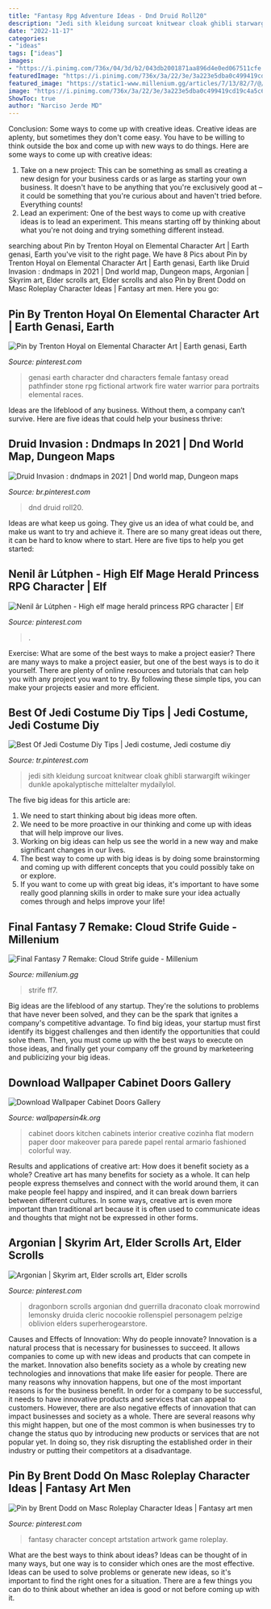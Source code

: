 ```yaml
---
title: "Fantasy Rpg Adventure Ideas - Dnd Druid Roll20"
description: "Jedi sith kleidung surcoat knitwear cloak ghibli starwargift wikinger dunkle apokalyptische mittelalter mydailylol"
date: "2022-11-17"
categories:
- "ideas"
tags: ["ideas"]
images:
- "https://i.pinimg.com/736x/04/3d/b2/043db2001871aa896d4e0ed067511cfe.jpg"
featuredImage: "https://i.pinimg.com/736x/3a/22/3e/3a223e5dba0c499419cd19c4a5c65623.jpg"
featured_image: "https://static1-www.millenium.gg/articles/7/13/82/7/@/148179-1297944-ff7-article-image-bd-1-article_image_t-1.jpg"
image: "https://i.pinimg.com/736x/3a/22/3e/3a223e5dba0c499419cd19c4a5c65623.jpg"
ShowToc: true
author: "Narciso Jerde MD"
---
```



Conclusion: Some ways to come up with creative ideas.
Creative ideas are aplenty, but sometimes they don't come easy. You have to be willing to think outside the box and come up with new ways to do things. Here are some ways to come up with creative ideas: 
1. Take on a new project: This can be something as small as creating a new design for your business cards or as large as starting your own business. It doesn't have to be anything that you're exclusively good at – it could be something that you're curious about and haven't tried before. Everything counts! 
2. Lead an experiment: One of the best ways to come up with creative ideas is to lead an experiment. This means starting off by thinking about what you're not doing and trying something different instead.

	

		
searching about Pin by Trenton Hoyal on Elemental Character Art | Earth genasi, Earth you've visit to the right page. We have 8 Pics about Pin by Trenton Hoyal on Elemental Character Art | Earth genasi, Earth like Druid Invasion : dndmaps in 2021 | Dnd world map, Dungeon maps, Argonian | Skyrim art, Elder scrolls art, Elder scrolls and also Pin by Brent Dodd on Masc Roleplay Character Ideas | Fantasy art men. Here you go:
		
    
## Pin By Trenton Hoyal On Elemental Character Art | Earth Genasi, Earth

<img loading=lazy src="https://i.pinimg.com/736x/1e/21/cd/1e21cd6366e0f64e6cb7d2afa07f02ff--character-art.jpg" onerror="this.onerror=null;this.src='https://tse1.mm.bing.net/th?id=OIP.MiidIyLo8eVCUTto6p-xrQHaMw&amp;pid=15.1';" alt="Pin by Trenton Hoyal on Elemental Character Art | Earth genasi, Earth">

_Source: pinterest.com_

>genasi earth character dnd characters female fantasy oread pathfinder stone rpg fictional artwork fire water warrior para portraits elemental races. 

	

Ideas are the lifeblood of any business. Without them, a company can’t survive. Here are five ideas that could help your business thrive:

    
## Druid Invasion : Dndmaps In 2021 | Dnd World Map, Dungeon Maps

<img loading=lazy src="https://i.pinimg.com/736x/3a/22/3e/3a223e5dba0c499419cd19c4a5c65623.jpg" onerror="this.onerror=null;this.src='https://tse1.mm.bing.net/th?id=OIP.BLgDxXq2OCYDh6JnELj69AHaJ4&amp;pid=15.1';" alt="Druid Invasion : dndmaps in 2021 | Dnd world map, Dungeon maps">

_Source: br.pinterest.com_

>dnd druid roll20. 

	

Ideas are what keep us going. They give us an idea of what could be, and make us want to try and achieve it. There are so many great ideas out there, it can be hard to know where to start. Here are five tips to help you get started: 

    
## Nenil âr Lútphen - High Elf Mage Herald Princess RPG Character | Elf

<img loading=lazy src="https://i.pinimg.com/736x/f2/d2/09/f2d2092aaaa2d7cd57af114d8192ce33.jpg" onerror="this.onerror=null;this.src='https://tse1.mm.bing.net/th?id=OIP.aApR4qJvjbrwJz_ibTxwLwHaK9&amp;pid=15.1';" alt="Nenil âr Lútphen - High elf mage herald princess RPG character | Elf">

_Source: pinterest.com_

>. 

	

Exercise: What are some of the best ways to make a project easier?
There are many ways to make a project easier, but one of the best ways is to do it yourself. There are plenty of online resources and tutorials that can help you with any project you want to try. By following these simple tips, you can make your projects easier and more efficient.

    
## Best Of Jedi Costume Diy Tips | Jedi Costume, Jedi Costume Diy

<img loading=lazy src="https://i.pinimg.com/736x/04/3d/b2/043db2001871aa896d4e0ed067511cfe.jpg" onerror="this.onerror=null;this.src='https://tse1.mm.bing.net/th?id=OIP.7lyw1dw0ARXj1MVgkFbaWAHaKU&amp;pid=15.1';" alt="Best Of Jedi Costume Diy Tips | Jedi costume, Jedi costume diy">

_Source: tr.pinterest.com_

>jedi sith kleidung surcoat knitwear cloak ghibli starwargift wikinger dunkle apokalyptische mittelalter mydailylol. 

	

The five big ideas for this article are:
1. We need to start thinking about big ideas more often. 
2. We need to be more proactive in our thinking and come up with ideas that will help improve our lives. 
3. Working on big ideas can help us see the world in a new way and make significant changes in our lives. 
4. The best way to come up with big ideas is by doing some brainstorming and coming up with different concepts that you could possibly take on or explore. 
5. If you want to come up with great big ideas, it's important to have some really good planning skills in order to make sure your idea actually comes through and helps improve your life!

    
## Final Fantasy 7 Remake: Cloud Strife Guide - Millenium

<img loading=lazy src="https://static1-www.millenium.gg/articles/7/13/82/7/@/148179-1297944-ff7-article-image-bd-1-article_image_t-1.jpg" onerror="this.onerror=null;this.src='https://tse2.mm.bing.net/th?id=OIP.Le9VA7GOecIq95uvAftZMwHaEK&amp;pid=15.1';" alt="Final Fantasy 7 Remake: Cloud Strife guide - Millenium">

_Source: millenium.gg_

>strife ff7. 

	

Big ideas are the lifeblood of any startup. They're the solutions to problems that have never been solved, and they can be the spark that ignites a company's competitive advantage. To find big ideas, your startup must first identify its biggest challenges and then identify the opportunities that could solve them. Then, you must come up with the best ways to execute on those ideas, and finally get your company off the ground by marketeering and publicizing your big ideas.

    
## Download Wallpaper Cabinet Doors Gallery

<img loading=lazy src="https://www.wallpapersin4k.org/wp-content/uploads/2017/04/Wallpaper-Cabinet-Doors.jpg" onerror="this.onerror=null;this.src='https://tse4.mm.bing.net/th?id=OIP.RuSJZCFiHKZh8i8Kz_2n0wHaKH&amp;pid=15.1';" alt="Download Wallpaper Cabinet Doors Gallery">

_Source: wallpapersin4k.org_

>cabinet doors kitchen cabinets interior creative cozinha flat modern paper door makeover para parede papel rental armario fashioned colorful way. 

	

Results and applications of creative art: How does it benefit society as a whole?
Creative art has many benefits for society as a whole. It can help people express themselves and connect with the world around them, it can make people feel happy and inspired, and it can break down barriers between different cultures. In some ways, creative art is even more important than traditional art because it is often used to communicate ideas and thoughts that might not be expressed in other forms.

    
## Argonian | Skyrim Art, Elder Scrolls Art, Elder Scrolls

<img loading=lazy src="https://i.pinimg.com/736x/4b/61/5b/4b615b9ed50cdb67ef64f2fa8c9d7c34.jpg" onerror="this.onerror=null;this.src='https://tse4.mm.bing.net/th?id=OIP.gdGcARBd0VgOuJvWQvVxcAAAAA&amp;pid=15.1';" alt="Argonian | Skyrim art, Elder scrolls art, Elder scrolls">

_Source: pinterest.com_

>dragonborn scrolls argonian dnd guerrilla draconato cloak morrowind lemonsky druida cleric nocookie rollenspiel personagem pelzige oblivion elders superherogearstore. 

	

Causes and Effects of Innovation: Why do people innovate?
Innovation is a natural process that is necessary for businesses to succeed. It allows companies to come up with new ideas and products that can compete in the market. Innovation also benefits society as a whole by creating new technologies and innovations that make life easier for people. There are many reasons why innovation happens, but one of the most important reasons is for the business benefit. In order for a company to be successful, it needs to have innovative products and services that can appeal to customers. However, there are also negative effects of innovation that can impact businesses and society as a whole. There are several reasons why this might happen, but one of the most common is when businesses try to change the status quo by introducing new products or services that are not popular yet. In doing so, they risk disrupting the established order in their industry or putting their competitors at a disadvantage.

    
## Pin By Brent Dodd On Masc Roleplay Character Ideas | Fantasy Art Men

<img loading=lazy src="https://i.pinimg.com/736x/87/36/98/873698d18dbb6417b3de4fc22ff6bead.jpg" onerror="this.onerror=null;this.src='https://tse4.mm.bing.net/th?id=OIP.MNEsZRmryhoo5s1jrHf2dgHaLH&amp;pid=15.1';" alt="Pin by Brent Dodd on Masc Roleplay Character Ideas | Fantasy art men">

_Source: pinterest.com_

>fantasy character concept artstation artwork game roleplay. 

	

What are the best ways to think about ideas?
Ideas can be thought of in many ways, but one way is to consider which ones are the most effective. Ideas can be used to solve problems or generate new ideas, so it's important to find the right ones for a situation. There are a few things you can do to think about whether an idea is good or not before coming up with it.

